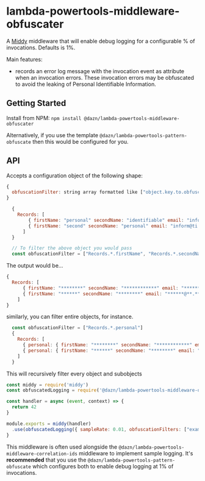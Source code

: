 # lambda-powertools-middleware-obfuscater

A [Middy](https://github.com/middyjs/middy) middleware that will enable debug logging for a configurable % of invocations. Defaults is 1%.

Main features:

* records an error log message with the invocation event as attribute when an invocation errors. These invocation errors may be obfuscated to avoid the leaking of Personal Identifiable Information.

## Getting Started

Install from NPM: `npm install @dazn/lambda-powertools-middleware-obfuscater`

Alternatively, if you use the template `@dazn/lambda-powertools-pattern-obfuscate` then this would be configured for you.

## API

Accepts a configuration object of the following shape:

```js
{
  obfuscationFilter: string array formatted like ["object.key.to.obfuscate"]
}
```

```js
  {
    Records: [
        { firstName: "personal" secondName: "identifiable" email: "inform@ti.on" },
        { firstName: "second" secondName: "personal" email: "inform@ti.on" }
      ]
  }

  // To filter the above object you would pass
  const obfuscationFilter = ["Records.*.firstName", "Records.*.secondName", "Records.*.email"]
```

The output would be...

```js
{
  Records: [
      { firstName: "********" secondName: "************" email: "******@**.**" },
      { firstName: "******" secondName: "********" email: "******@**.**" }
    ]
}
```

similarly, you can filter entire objects, for instance.
```js
  const obfuscationFilter = ["Records.*.personal"]
  {
    Records: [
      { personal: { firstName: "********" secondName: "************" email: "******@**.**" } }.
      { personal: { firstName: "******" secondName: "********" email: "******@**.**", address: { postcode: "******", street: "* ****** ***", country: "**" }}}
    ]
  }
```

This will recursively filter every object and subobjects

```js
const middy = require('middy')
const obfuscatedLogging = require('@dazn/lambda-powertools-middleware-obfuscater')

const handler = async (event, context) => {
  return 42
}

module.exports = middy(handler)
  .use(obfuscatedLogging({ sampleRate: 0.01, obfuscationFilters: ["example.example"] }))
}
```

This middleware is often used alongside the `@dazn/lambda-powertools-middleware-correlation-ids` middleware to implement sample logging. It's **recommended** that you use the `@dazn/lambda-powertools-pattern-obfuscate` which configures both to enable debug logging at 1% of invocations.
